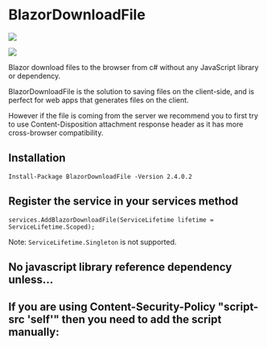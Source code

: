 
# BlazorDownloadFile

<p>
	<a href="https://www.nuget.org/packages/BlazorDownloadFile">
	    <img src="https://buildstats.info/nuget/BlazorDownloadFile?v=2.4.0.2" />
	</a>
	<!--<a href="https://www.paypal.com/cgi-bin/webscr?cmd=_s-xclick&hosted_button_id=RSE2NMEG3F7QU&source=url">
	    <img src="https://img.shields.io/badge/Donate-PayPal-green.svg" />
	</a>-->
</p>

![](BlazorDownloadFileDemo.gif)

Blazor download files to the browser from c# without any JavaScript library or dependency.

BlazorDownloadFile is the solution to saving files on the client-side, and is perfect for web apps that generates files on the client. 

However if the file is coming from the server we recommend you to first try to use Content-Disposition attachment response header as it has more cross-browser compatibility.

## Installation

`Install-Package BlazorDownloadFile -Version 2.4.0.2`

## Register the service in your services method

`services.AddBlazorDownloadFile(ServiceLifetime lifetime = ServiceLifetime.Scoped);`

Note: `ServiceLifetime.Singleton` is not supported.

## No javascript library reference dependency unless...

## If you are using Content-Security-Policy "script-src 'self'" then you need to add the script manually: 

### <script src="_content/BlazorDownloadFile/BlazorDownloadFileScript.js"><script>

## Usage

`[Inject] IBlazorDownloadFileService BlazorDownloadFileService { get; set; }`

### BlazorDownloadFileService Methods

**AddBuffer**
```
// Adds a buffer to the javascript side
ValueTask AddBuffer(string bytesBase64);
```
| Parameter | Type |Description |
|--|--|--|
| `bytesBase64` | `string` | The base 64 string |

---
**AddBuffer**
```
// Adds a buffer to the javascript side
ValueTask AddBuffer(string bytesBase64, CancellationToken cancellationToken);
```
| Parameter | Type |Description |
|--|--|--|
| `bytesBase64` | `string` | The base 64 string |
| `cancellationToken` | `CancellationToken` | The cancellation token |
---
**AddBuffer**
```
// Adds a buffer to the javascript side
ValueTask AddBuffer(string bytesBase64, TimeSpan timeOut)
```
| Parameter | Type | Description |
|--|--|--|
| `bytesBase64` | `string` | The base 64 string |
| `timeOut` | `TimeSpan` | The timeout |
---
**AddBuffer**
```
// Adds a buffer to javascript side
ValueTask AddBuffer(byte[] bytes);
```
| Parameter | Type | Description |
|--|--|--|
| `bytes` | `byte[]` | The bytes |
---
**AddBuffer**
```
// Adds a buffer to javascript side
ValueTask AddBuffer(byte[] bytes, CancellationToken cancellationToken);
```
| Parameter | Type | Description |
|--|--|--|
| `bytes` | `byte[]` | The bytes |
| `cancellationToken` | `CancellationToken` | The cancellation token |
---
**AddBuffer**
```
// Adds a buffer to javascript side
ValueTask AddBuffer(byte[] bytes, TimeSpan timeOut);
```
| Parameter | Type | Description |
|--|--|--|
| `bytes` | `byte[]` | The bytes |
| `timeOut` | `TimeSpan` | The timeout |
---
**AddBuffer**
```
// Adds a buffer to javascript side
ValueTask AddBuffer(IEnumerable<byte> bytes);
```
| Parameter | Type | Description |
|--|--|--|
| `bytes` | `IEnumerable<byte>` | The bytes |
---
**AddBuffer**
```
// Adds a buffer to javascript side
ValueTask AddBuffer(IEnumerable<byte> bytes, CancellationToken cancellationToken);
```
| Parameter | Type | Description |
|--|--|--|
| `bytes` | `IEnumerable<byte>` | The bytes |
| `cancellationToken` | `CancellationToken` | The cancellation token |
---
**AddBuffer**
```
// Adds a buffer to javascript side
ValueTask AddBuffer(IEnumerable<byte> bytes, TimeSpan timeOut);
```
| Parameter | Type | Description |
|--|--|--|
| `bytes` | `IEnumerable<byte>` | The bytes |
| `timeOut` | `TimeSpan` | The timeout |
---
**AddBuffer**
```
// Adds a buffer to javascript side
ValueTask AddBuffer(Stream stream);
```
| Parameter | Type | Description |
|--|--|--|
| `stream` | `Stream` | The stream |
---
**AddBuffer**
```
// Adds a buffer to javascript side
ValueTask AddBuffer(Stream stream, CancellationToken cancellationToken);
```
| Parameter | Type | Description |
|--|--|--|
| `stream` | `Stream` | The stream |
| `cancellationToken` | `CancellationToken` | The cancellation token |
---
**AddBuffer**
```
// Adds a buffer to javascript side
ValueTask AddBuffer(Stream stream, CancellationToken streamReadcancellationToken, TimeSpan timeOutJavaScript);
```
| Parameter | Type | Description |
|--|--|--|
| `stream` | `Stream` | The stream |
| `streamReadcancellationToken` | `CancellationToken` | The cancellation token |
| `timeOutJavaScript` | `TimeSpan` | The timeout |
---
**AnyBuffer**
```
// Checks wether there is any buffer loaded in the JavaScript side.
ValueTask<bool> AnyBuffer();
```
---
**BuffersCount**
```
// Gets the buffers count loaded in the JavaScript side.
ValueTask<int> BuffersCount();
```
---
**ClearBuffers**
```
// Clears the buffers in javascript side
ValueTask ClearBuffers();
```
---
**DownloadBase64Buffers**
```
// Merges and downloads all pending buffers into a single file in the browser. This method should be called when the added buffers where a base64 string type. 
ValueTask<DownloadFileResult> DownloadBase64Buffers(string fileName, string contentType = "application/octet-stream");
```
| Parameter | Type | Description |
|--|--|--|
| `fileName` | `string` | The filename |
| `contentType` | `string` | The content type |
---
**DownloadBase64Buffers**
```
// Merges and downloads all pending buffers into a single file in the browser. This method should be called when the added buffers where a base64 string type.
ValueTask<DownloadFileResult> DownloadBase64Buffers(string fileName, CancellationToken cancellationToken, string contentType = "application/octet-stream");
```
| Parameter | Type | Description |
|--|--|--|
| `fileName` | `string` | The filename |
| `cancellationToken` | `CancellationToken` | The cancellation token |
| `contentType` | `string` | The content type |
---
**DownloadBase64Buffers**
```
// Merges and downloads all pending buffers into a single file in the browser. This method should be called when the added buffers where a base64 string type.
ValueTask<DownloadFileResult> DownloadBase64Buffers(string fileName, TimeSpan timeOut, string contentType = "application/octet-stream");
```
| Parameter | Type | Description |
|--|--|--|
| `fileName` | `string` | The filename |
| `timeOut` | `TimeSpan` | The timeout |
| `contentType` | `string` | The content type |
---
**DownloadBinaryBuffers**
```
// Merges and downloads all pending buffers into a single file in the browser. This method should be called when the added buffers where a byte array, byte enumerable or a stream types. 
ValueTask<DownloadFileResult> DownloadBinaryBuffers(string fileName, string contentType = "application/octet-stream");
```
| Parameter | Type | Description |
|--|--|--|
| `fileName` | `string` | The filename |
| `contentType` | `string` | The content type |
---
**DownloadBinaryBuffers**
```
// Merges and downloads all pending buffers into a single file in the browser. This method should be called when the added buffers where a byte array, byte enumerable or a stream types. 
ValueTask<DownloadFileResult> DownloadBinaryBuffers(string fileName, CancellationToken cancellationToken, string contentType = "application/octet-stream");
```
| Parameter | Type | Description |
|--|--|--|
| `fileName` | `string` | The filename |
| `cancellationToken` | `CancellationToken` | The cancellation token |
| `contentType` | `string` | The content type |
---
**DownloadBinaryBuffers**
```
// Merges and downloads all pending buffers into a single file in the browser. This method should be called when the added buffers where a byte array, byte enumerable or a stream types. 
ValueTask<DownloadFileResult> DownloadBinaryBuffers(string fileName, TimeSpan timeOut, string contentType = "application/octet-stream");
```
| Parameter | Type | Description |
|--|--|--|
| `fileName` | `string` | The filename |
| `timeOut` | `TimeSpan` | The timeout |
| `contentType` | `string` | The content type |
---
**DownloadFile**
```
// Download a file from blazor context to the browser
ValueTask<DownloadFileResult> DownloadFile(string fileName, string bytesBase64, string contentType = "application/octet-stream");
```
| Parameter | Type | Description |
|--|--|--|
| `fileName` | `string` | The filename |
| `bytesBase64` | `string` | The bytes base 64 of the file |
| `contentType` | `string` | The file content type |
---
**DownloadFile**
```
// Download a file from blazor context to the browser
ValueTask<DownloadFileResult> DownloadFile(string fileName, string bytesBase64, CancellationToken cancellationToken, string contentType = "application/octet-stream");
```
| Parameter | Type | Description |
|--|--|--|
| `fileName` | `string` | The filename |
| `bytesBase64` | `string` | The bytes base 64 of the file |
| `cancellationToken` | `CancellationToken` | The cancellation token |
| `contentType` | `string` | The file content type |
---
**DownloadFile**
```
// Download a file from blazor context to the browser
ValueTask<DownloadFileResult> DownloadFile(string fileName, string bytesBase64, TimeSpan timeOut, string contentType = "application/octet-stream");
```
| Parameter | Type | Description |
|--|--|--|
| `fileName` | `string` | The filename |
| `bytesBase64` | `string` | The bytes base 64 of the file |
| `timeOut` | `TimeSpan` | The timeout |
| `contentType` | `string` | The file content type |
---
**DownloadFile**
```
// Download a file from blazor context to the browser
ValueTask<DownloadFileResult> DownloadFile(string fileName, byte[] bytes, string contentType = "application/octet-stream");
```
| Parameter | Type | Description |
|--|--|--|
| `fileName` | `string` | The filename |
| `bytes` | `byte[]` | The bytes of the file |
| `contentType` | `string` | The file content type |
---
**DownloadFile**
```
// Download a file from blazor context to the browser
ValueTask<DownloadFileResult> DownloadFile(string fileName, byte[] bytes, CancellationToken cancellationToken, string contentType = "application/octet-stream");
```
| Parameter | Type | Description |
|--|--|--|
| `fileName` | `string` | The filename |
| `bytes` | `byte[]` | The bytes of the file |
| `cancellationToken` | `CancellationToken` | The cancellation token |
| `contentType` | `string` | The file content type |
---
**DownloadFile**
```
// Download a file from blazor context to the browser
ValueTask<DownloadFileResult> DownloadFile(string fileName, byte[] bytes, TimeSpan timeOut, string contentType = "application/octet-stream");
```
| Parameter | Type | Description |
|--|--|--|
| `fileName` | `string` | The filename |
| `bytes` | `byte[]` | The bytes of the file |
| `timeOut` | `TimeSpan` | The timeout |
| `contentType` | `string` | The file content type |
---
**DownloadFile**
```
// Download a file from blazor context to the browser
ValueTask<DownloadFileResult> DownloadFile(string fileName, IEnumerable<byte> bytes, string contentType = "application/octet-stream");
```
| Parameter | Type | Description |
|--|--|--|
| `fileName` | `string` | The filename |
| `bytes` | `IEnumerable<byte>` | The bytes of the file |
| `contentType` | `string` | The file content type |
---
**DownloadFile**
```
// Download a file from blazor context to the browser
ValueTask<DownloadFileResult> DownloadFile(string fileName, IEnumerable<byte> bytes, CancellationToken cancellationToken, string contentType = "application/octet-stream");
```
| Parameter | Type | Description |
|--|--|--|
| `fileName` | `string` | The filename |
| `bytes` | `IEnumerable<byte>` | The bytes of the file |
| `cancellationToken` | `CancellationToken` | The cancellation token |
| `contentType` | `string` | The file content type |
---
**DownloadFile**
```
// Download a file from blazor context to the browser
ValueTask<DownloadFileResult> DownloadFile(string fileName, IEnumerable<byte> bytes, TimeSpan timeOut, string contentType = "application/octet-stream");
```
| Parameter | Type | Description |
|--|--|--|
| `fileName` | `string` | The filename |
| `bytes` | `IEnumerable<byte>` | The bytes of the file |
| `timeOut` | `TimeSpan` | The timeout |
| `contentType` | `string` | The file content type |
---
**DownloadFile**
```
// Download a file from blazor context to the browser
ValueTask<DownloadFileResult> DownloadFile(string fileName, Stream stream, string contentType = "application/octet-stream");
```
| Parameter | Type | Description |
|--|--|--|
| `fileName` | `string` | The filename |
| `stream` | `Stream` | The stream of the file |
| `contentType` | `string` | The file content type |
---
**DownloadFile**
```
// Download a file from blazor context to the browser
ValueTask<DownloadFileResult> DownloadFile(string fileName, Stream stream, CancellationToken cancellationTokenBytesRead, CancellationToken cancellationTokenJavaScriptInterop, string contentType = "application/octet-stream");
```
| Parameter | Type | Description |
|--|--|--|
| `fileName` | `string` | The filename |
| `stream` | `Stream` | The stream of the file |
| `cancellationTokenBytesRead` | `CancellationToken` | The cancellation token when reading bytes |
| `cancellationTokenJavaScriptInterop` | `CancellationToken` | The cancellation token when executing javascript |
| `contentType` | `string` | The file content type |
---
**DownloadFile**
```
// Download a file from blazor context to the browser
ValueTask<DownloadFileResult> DownloadFile(string fileName, Stream stream, CancellationToken cancellationTokenBytesRead, TimeSpan timeOutJavaScriptInterop, string contentType = "application/octet-stream");
```
| Parameter | Type | Description |
|--|--|--|
| `fileName` | `string` | The filename |
| `stream` | `Stream` | The stream of the file |
| `cancellationTokenBytesRead` | `CancellationToken` | The cancellation token when reading bytes |
| `timeOutJavaScriptInterop` | `TimeSpan` | The timeout when executing javascript |
| `contentType` | `string` | The file content type |
---
**DownloadFile**
```
// Download a file from blazor context to the browser
ValueTask<DownloadFileResult> DownloadFileFromText(string fileName, string plainText, Encoding encoding, string contentType = "text/plain", bool encoderShouldEmitIdentifier = false);
```
| Parameter | Type | Description |
|--|--|--|
| `fileName` | `string` | The filename |
| `plainText` | `string` | The stream of the file |
| `encoding` | `Encoding` | The encoding to use |
| `contentType` | `string` | The file content type |
| `encoderShouldEmitIdentifier` | `bool` | true to specify that the System.Text.Encoding.GetPreamble method returns a Unicode byte order mark |
---
**DownloadFile**
```
// Download a file from blazor context to the browser
ValueTask<DownloadFileResult> DownloadFileFromText(string fileName, string plainText, Encoding encoding, CancellationToken cancellationToken, string contentType = "text/plain", bool encoderShouldEmitIdentifier = false);
```
| Parameter | Type | Description |
|--|--|--|
| `fileName` | `string` | The filename |
| `plainText` | `string` | The stream of the file |
| `encoding` | `Encoding` | The encoding to use |
| `cancellationToken` | `CancellationToken` | The cancellation token |
| `contentType` | `string` | The file content type |
| `encoderShouldEmitIdentifier` | `bool` | true to specify that the System.Text.Encoding.GetPreamble method returns a Unicode byte order mark |
---
**DownloadFile**
```
// Download a file from blazor context to the browser
ValueTask<DownloadFileResult> DownloadFileFromText(string fileName, string plainText, Encoding encoding, TimeSpan timeOut, string contentType = "text/plain", bool encoderShouldEmitIdentifier = false);
```
| Parameter | Type | Description |
|--|--|--|
| `fileName` | `string` | The filename |
| `plainText` | `string` | The stream of the file |
| `encoding` | `Encoding` | The encoding to use |
| `timeOut` | `TimeSpan` | The timeout |
| `contentType` | `string` | The file content type |
| `encoderShouldEmitIdentifier` | `bool` | true to specify that the System.Text.Encoding.GetPreamble method returns a Unicode byte order mark |
---
**DownloadFile**
```
// Download a file from blazor context to the browser
ValueTask<DownloadFileResult> DownloadFile(string fileName, string bytesBase64, int bufferSize = 32768, string contentType = "application/octet-stream", IProgress<double>? progress = null);
```
| Parameter | Type | Description |
|--|--|--|
| `fileName` | `string` | The filename |
| `bytesBase64` | `string` | The bytes base 64 of the file |
| `bufferSize` | `int` | The buffer size |
| `contentType` | `string` | The file content type |
| `progress` | `IProgress<double>?` | The progress percent of data transferred |
---
**DownloadFile**
```
// Download a file from blazor context to the browser
ValueTask<DownloadFileResult> DownloadFile(string fileName, string bytesBase64, CancellationToken cancellationToken, int bufferSize = 32768, string contentType = "application/octet-stream", IProgress<double>? progress = null);
```
| Parameter | Type | Description |
|--|--|--|
| `fileName` | `string` | The filename |
| `bytesBase64` | `string` | The bytes base 64 of the file |
| `cancellationToken` | `CancellationToken` | The cancellation token |
| `bufferSize` | `int` | The buffer size |
| `contentType` | `string` | The file content type |
| `progress` | `IProgress<double>?` | The progress percent of data transferred |
---
**DownloadFile**
```
// Download a file from blazor context to the browser
ValueTask<DownloadFileResult> DownloadFile(string fileName, string bytesBase64, TimeSpan timeOut, int bufferSize = 32768, string contentType = "application/octet-stream", IProgress<double>? progress = null);
```
| Parameter | Type | Description |
|--|--|--|
| `fileName` | `string` | The filename |
| `bytesBase64` | `string` | The bytes base 64 of the file |
| `timeOut` | `TimeSpan` | The timeout |
| `bufferSize` | `int` | The buffer size |
| `contentType` | `string` | The file content type |
| `progress` | `IProgress<double>?` | The progress percent of data transferred |
---
**DownloadFile**
```
// Download a file from blazor context to the browser
ValueTask<DownloadFileResult> DownloadFile(string fileName, byte[] bytes, int bufferSize = 32768, string contentType = "application/octet-stream", IProgress<double>? progress = null);
```
| Parameter | Type | Description |
|--|--|--|
| `fileName` | `string` | The filename |
| `bytes` | `byte[]` | The bytes of the file |
| `bufferSize` | `int` | The buffer size |
| `contentType` | `string` | The file content type |
| `progress` | `IProgress<double>?` | The progress percent of data transferred |
---
**DownloadFile**
```
// Download a file from blazor context to the browser
ValueTask<DownloadFileResult> DownloadFile(string fileName, byte[] bytes, CancellationToken cancellationToken, int bufferSize = 32768, string contentType = "application/octet-stream", IProgress<double>? progress = null);
```
| Parameter | Type | Description |
|--|--|--|
| `fileName` | `string` | The filename |
| `bytes` | `byte[]` | The bytes of the file |
| `cancellationToken` | `CancellationToken` | The cancellation token |
| `bufferSize` | `int` | The buffer size |
| `contentType` | `string` | The file content type |
| `progress` | `IProgress<double>?` | The progress percent of data transferred |
---
**DownloadFile**
```
// Download a file from blazor context to the browser
ValueTask<DownloadFileResult> DownloadFile(string fileName, byte[] bytes, TimeSpan timeOut, int bufferSize = 32768, string contentType = "application/octet-stream", IProgress<double>? progress = null);
```
| Parameter | Type | Description |
|--|--|--|
| `fileName` | `string` | The filename |
| `bytes` | `byte[]` | The bytes of the file |
| `timeOut` | `TimeSpan` | The timeout |
| `bufferSize` | `int` | The buffer size |
| `contentType` | `string` | The file content type |
| `progress` | `IProgress<double>?` | The progress percent of data transferred |
---
**DownloadFile**
```
// Download a file from blazor context to the browser
ValueTask<DownloadFileResult> DownloadFile(string fileName, IEnumerable<byte> bytes, int bufferSize = 32768, string contentType = "application/octet-stream", IProgress<double>? progress = null);
```
| Parameter | Type | Description |
|--|--|--|
| `fileName` | `string` | The filename |
| `bytes` | `IEnumerable<byte>` | The bytes of the file |
| `bufferSize` | `int` | The buffer size |
| `contentType` | `string` | The file content type |
| `progress` | `IProgress<double>?` | The progress percent of data transferred |
---
**DownloadFile**
```
// Download a file from blazor context to the browser
ValueTask<DownloadFileResult> DownloadFile(string fileName, IEnumerable<byte> bytes, CancellationToken cancellationToken, int bufferSize = 32768, string contentType = "application/octet-stream", IProgress<double>? progress = null);
```
| Parameter | Type | Description |
|--|--|--|
| `fileName` | `string` | The filename |
| `bytes` | `IEnumerable<byte>` | The bytes of the file |
| `cancellationToken` | `CancellationToken` | The cancellation token |
| `bufferSize` | `int` | The buffer size |
| `contentType` | `string` | The file content type |
| `progress` | `IProgress<double>?` | The progress percent of data transferred |
---
**DownloadFile**
```
// Download a file from blazor context to the browser
ValueTask<DownloadFileResult> DownloadFile(string fileName, IEnumerable<byte> bytes, TimeSpan timeOut, int bufferSize = 32768, string contentType = "application/octet-stream", IProgress<double>? progress = null);
```
| Parameter | Type | Description |
|--|--|--|
| `fileName` | `string` | The filename |
| `bytes` | `IEnumerable<byte>` | The bytes of the file |
| `timeOut` | `TimeSpan` | The timeout |
| `bufferSize` | `int` | The buffer size |
| `contentType` | `string` | The file content type |
| `progress` | `IProgress<double>?` | The progress percent of data transferred |
---
**DownloadFile**
```
// Download a file from blazor context to the browser. Please take note that this method doesn't reset the stream position to 0.
ValueTask<DownloadFileResult> DownloadFile(string fileName, Stream stream, int bufferSize = 32768, string contentType = "application/octet-stream", IProgress<double>? progress = null);
```
| Parameter | Type | Description |
|--|--|--|
| `fileName` | `string` | The filename |
| `stream` | `Stream` | The bytes of the file |
| `bufferSize` | `int` | The buffer size |
| `contentType` | `string` | The file content type |
| `progress` | `IProgress<double>?` | The progress percent of data transferred |
---
**DownloadFile**
```
// Download a file from blazor context to the browser. Please take note that this method doesn't reset the stream position to 0.
ValueTask<DownloadFileResult> DownloadFile(string fileName, Stream stream, CancellationToken cancellationTokenBytesRead, CancellationToken cancellationTokenJavaScriptInterop, int bufferSize = 32768, string contentType = "application/octet-stream", IProgress<double>? progress = null);
```
| Parameter | Type | Description |
|--|--|--|
| `fileName` | `string` | The filename |
| `stream` | `Stream` | The bytes of the file |
| `cancellationTokenBytesRead` | `CancellationToken` | The cancellation token when reading bytes |
| `cancellationTokenJavaScriptInterop` | `CancellationToken` | The cancellation token when executing javascript |
| `bufferSize` | `int` | The buffer size |
| `contentType` | `string` | The file content type |
| `progress` | `IProgress<double>?` | The progress percent of data transferred |
---
**DownloadFile**
```
// Download a file from blazor context to the browser. Please take note that this method doesn't reset the stream position to 0.
ValueTask<DownloadFileResult> DownloadFile(string fileName, Stream stream, CancellationToken cancellationTokenBytesRead, TimeSpan timeOutJavaScriptInterop, int bufferSize = 32768, string contentType = "application/octet-stream", IProgress<double>? progress = null);
```
| Parameter | Type | Description |
|--|--|--|
| `fileName` | `string` | The filename |
| `stream` | `Stream` | The bytes of the file |
| `cancellationTokenBytesRead` | `CancellationToken` | The cancellation token when reading bytes |
| `timeOutJavaScriptInterop` | `TimeSpan` | The timeout when executing javascript |
| `bufferSize` | `int` | The buffer size |
| `contentType` | `string` | The file content type |
| `progress` | `IProgress<double>?` | The progress percent of data transferred |
---
**DownloadFileFromText**
```
// Download a file from blazor context to the browser
ValueTask<DownloadFileResult> DownloadFileFromText(string fileName, string plainText, Encoding encoding, int bufferSize = 32768, string contentType = "text/plain", IProgress<double>? progress = null, bool encoderShouldEmitIdentifier = false);
```
| Parameter | Type | Description |
|--|--|--|
| `fileName` | `string` | The filename |
| `plainText` | `string` | The plain text |
| `encoding` | `Encoding` | The encoding to use |
| `bufferSize` | `int` | The buffer size |
| `contentType` | `string` | The file content type |
| `progress` | `IProgress<double>?` | The progress percent of data transferred |
| `encoderShouldEmitIdentifier` | `bool` | true to specify that the System.Text.Encoding.GetPreamble method returns a Unicode byte order mark |
---
**DownloadFileFromText**
```
// Download a file from blazor context to the browser
ValueTask<DownloadFileResult> DownloadFileFromText(string fileName, string plainText, Encoding encoding, CancellationToken cancellationToken, int bufferSize = 32768, string contentType = "text/plain", IProgress<double>? progress = null, bool encoderShouldEmitIdentifier = false);
```
| Parameter | Type | Description |
|--|--|--|
| `fileName` | `string` | The filename |
| `plainText` | `string` | The plain text |
| `encoding` | `Encoding` | The encoding to use |
| `cancellationToken` | `CancellationToken` | The cancellation token |
| `bufferSize` | `int` | The buffer size |
| `contentType` | `string` | The file content type |
| `progress` | `IProgress<double>?` | The progress percent of data transferred |
| `encoderShouldEmitIdentifier` | `bool` | true to specify that the System.Text.Encoding.GetPreamble method returns a Unicode byte order mark |
---
**DownloadFileFromText**
```
// Download a file from blazor context to the browser
ValueTask<DownloadFileResult> DownloadFileFromText(string fileName, string plainText, Encoding encoding, TimeSpan timeOut, int bufferSize = 32768, string contentType = "text/plain", IProgress<double>? progress = null, bool encoderShouldEmitIdentifier = false);
```
| Parameter | Type | Description |
|--|--|--|
| `fileName` | `string` | The filename |
| `plainText` | `string` | The plain text |
| `encoding` | `Encoding` | The encoding to use |
| `timeOut` | `TimeSpan` | The timeout |
| `bufferSize` | `int` | The buffer size |
| `contentType` | `string` | The file content type |
| `progress` | `IProgress<double>?` | The progress percent of data transferred |
| `encoderShouldEmitIdentifier` | `bool` | true to specify that the System.Text.Encoding.GetPreamble method returns a Unicode byte order mark |
---
### Performance Considerations and Understandings

Regarding on some performance test I have done in this library is that, `base64` string and `byte[]` performs faster than `Stream` always. 

Since there is not direct conversion between from c# `Stream` to a JavaScript object its a little more expensive this task. 

When its `base64` this is the most simple data type to transfer and work with it. 

`byte[]` gets transformed into `base64` string when transfered to JavaScript and for some reason it won't work properly when encoding cause its `base64` representation turns to be something else when going after the second partition when gets encoded to `base64` string. (If anyone knows how to fix or workaround this make a pull request) 

Based on the las sentence, a list of bytes gets passed down from c#  to JavaScript as an array of intergers with the bytes representation on JavaScript and this is the reason why I send a `IList<byte>` rather than `byte[]` internally to JavaScript. 

The binary representation seems to perform very well since we just needed to call `Uint8Array` and push the binary representation entirely into the array to then pass it down to the JavaScript native `Blob` object. 

<b>Take note that you may use the overload methods with buffers if you are sending big files over the wire and also that browsers have their own limitations on [JavaScript Max Blob Size](https://stackoverflow.com/questions/28307789/is-there-any-limitation-on-javascript-max-blob-size) based on the device hardware, browser vendor and the OS.</b>

<b>Take note also that blazor server side uses [Signal R](https://docs.microsoft.com/en-us/aspnet/core/signalr/security?view=aspnetcore-3.1#buffer-management) and has its data transfer (buffer) limitations.</b>

## License
MIT
